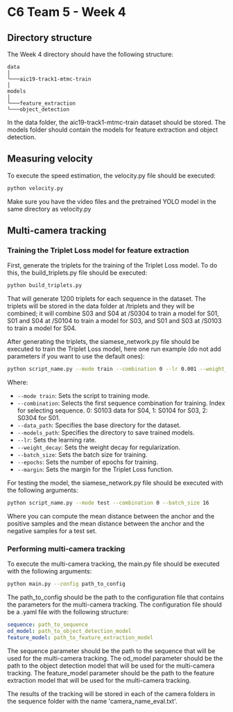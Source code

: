 # C6 Team 5 - Week 4

## Directory structure
The Week 4 directory should have the following structure:

```
data
│
└───aic19-track1-mtmc-train
│
models
│
└───feature_extraction
└───object_detection
```
In the data folder, the aic19-track1-mtmc-train dataset should be stored. The models folder should contain the models for feature extraction and object detection.


## Measuring velocity 

To execute the speed estimation, the velocity.py file should be executed:

```bash
python velocity.py 
```

Make sure you have the video files and the pretrained YOLO model in the same directory as velocity.py

## Multi-camera tracking

### Training the Triplet Loss model for feature extraction
First, generate the triplets for the training of the Triplet Loss model. To do this, the build_triplets.py file should be executed:

```bash
python build_triplets.py
```
That will generate 1200 triplets for each sequence in the dataset. The triplets will be stored in the data folder at /triplets and they will be combined; it will combine S03 and S04 at /S0304 to train a model for S01, S01 and S04 at /S0104 to train a model for S03, and S01 and S03 at /S0103 to train a model for S04.

After generating the triplets, the siamese_network.py file should be executed to train the Triplet Loss model, here one run example (do not add parameters if you want to use the default ones):

```bash
python script_name.py --mode train --combination 0 --lr 0.001 --weight_decay 0.0001 --batch_size 16 --epochs 20
```
Where:
- `--mode train`: Sets the script to training mode.
- `--combination`: Selects the first sequence combination for training. Index for selecting sequence. 0: S0103 data for S04, 1: S0104 for S03, 2: S0304 for S01.
- `--data_path`: Specifies the base directory for the dataset.
- `--models_path`: Specifies the directory to save trained models.
- `--lr`: Sets the learning rate.
- `--weight_decay`: Sets the weight decay for regularization.
- `--batch_size`: Sets the batch size for training.
- `--epochs`: Sets the number of epochs for training.
- `--margin`: Sets the margin for the Triplet Loss function.

For testing the model, the siamese_network.py file should be executed with the following arguments:

```bash
python script_name.py --mode test --combination 0 --batch_size 16
```
Where you can compute the mean distance between the anchor and the positive samples and the mean distance between the anchor and the negative samples for a test set.

### Performing multi-camera tracking

To execute the multi-camera tracking, the main.py file should be executed with the following arguments:

```bash
python main.py --config path_to_config
```

The path_to_config should be the path to the configuration file that contains the parameters for the multi-camera tracking. The configuration file should be a .yaml file with the following structure:

```yaml
sequence: path_to_sequence
od_model: path_to_object_detection_model
feature_model: path_to_feature_extraction_model
```

The sequence parameter should be the path to the sequence that will be used for the multi-camera tracking. The od_model parameter should be the path to the object detection model that will be used for the multi-camera tracking. The feature_model parameter should be the path to the feature extraction model that will be used for the multi-camera tracking.

The results of the tracking will be stored in each of the camera folders in the sequence folder with the name 'camera_name_eval.txt'.


